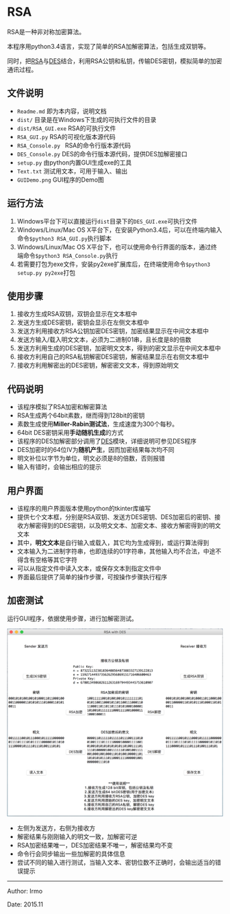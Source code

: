 # RSA

RSA是一种非对称加密算法。

本程序用python3.4语言，实现了简单的RSA加解密算法，包括生成双钥等。

同时，把[RSA](https://github.com/irmowan/RSA)与[DES](https://github.com/irmowan/DES)结合，利用RSA公钥和私钥，传输DES密钥，模拟简单的加密通讯过程。

## 文件说明

- `Readme.md` 即为本内容，说明文档
- `dist/` 目录是在Windows下生成的可执行文件的目录
- `dist/RSA_GUI.exe` RSA的可执行文件
- `RSA_GUI.py` RSA的可视化版本源代码
- `RSA_Console.py ` RSA的命令行版本源代码
- `DES_Console.py` DES的命令行版本源代码，提供DES加解密接口
- `setup.py` 由python内置GUI生成exe的工具
- `Text.txt` 测试用文本，可用于输入、输出
- `GUIDemo.png` GUI程序的Demo图

## 运行方法

1. Windows平台下可以直接运行`dist`目录下的`DES_GUI.exe`可执行文件
2. Windows/Linux/Mac OS X平台下，在安装Python3.4后，可以在终端内输入命令`$python3 RSA_GUI.py`执行脚本
3. Windows/Linux/Mac OS X平台下，也可以使用命令行界面的版本，通过终端命令`$python3 RSA_Console.py`执行
4. 若需要打包为exe文件，安装py2exe扩展库后，在终端使用命令`$python3 setup.py py2exe`打包

## 使用步骤

1. 接收方生成RSA双钥，双钥会显示在文本框中
2. 发送方生成DES密钥，密钥会显示在左侧文本框中
3. 发送方利用接收方RSA公钥加密DES密钥，加密结果显示在中间文本框中
4. 发送方输入/载入明文文本，必须为二进制01串，且长度是8的倍数
5. 发送方利用生成的DES密钥，加密明文文本，得到的密文显示在中间文本框中
6. 接收方利用自己的RSA私钥解密DES密钥，解密结果显示在右侧文本框中
7. 接收方利用解密出的DES密钥，解密密文文本，得到原始明文

## 代码说明

- 该程序模拟了RSA加密和解密算法
- RSA生成两个64bit素数，继而得到128bit的密钥
- 素数生成使用**Miller-Rabin测试法**，生成速度为300个每秒。
- 64bit DES密钥采用**手动随机生成**的方式
- 该程序的DES加解密部分调用了[DES](https://github.com/irmowan/DES)模块，详细说明可参见DES程序
- DES加密时的64位IV为**随机产生**，因而加密结果每次均不同
- 明文补位以字节为单位，明文必须是8的倍数，否则报错
- 输入有错时，会输出相应的提示

## 用户界面

- 该程序的用户界面版本使用python的tkinter库编写
- 提供七个文本框，分别是RSA双钥、发送方DES密钥、DES加密后的密钥、接收方解密得到的DES密钥，以及明文文本、加密文本、接收方解密得到的明文文本
- 其中，**明文文本**是自行输入或载入，其它均为生成得到，或运行算法得到
- 文本输入为二进制字符串，也即连续的01字符串，其他输入均不合法，中途不得含有空格等其它字符
- 可以从指定文件中读入文本，或保存文本到指定文件中
- 界面最后提供了简单的操作步骤，可按操作步骤执行程序

## 加密测试

运行GUI程序，依据使用步骤，进行加解密测试。  

![GUIDemo.png](GUIDemo.png)

- 左侧为发送方，右侧为接收方
- 解密结果与刚刚输入的明文一致，加解密可逆 
- RSA加密结果唯一，DES加密结果不唯一，解密结果均不变
- 命令行会同步输出一些加解密的具体信息
- 尝试不同的输入进行测试，当输入文本、密钥位数不正确时，会输出适当的错误提示

---

Author: Irmo  

Date: 2015.11